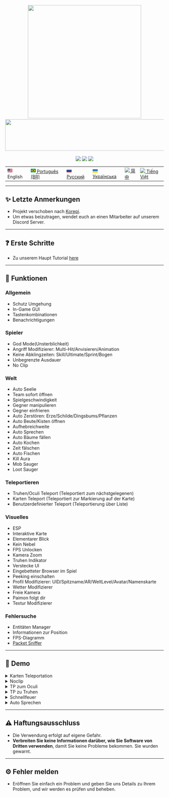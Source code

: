 <p align="center">
  <a href="#"><img width="360" height="360" src="https://media.discordapp.net/attachments/1033549666769449002/1107009612210765955/matches.png"></a>
  <a href="#"><img width="650" height="100" src="https://share.creavite.co/FBkHy3zbN4CgWCr0.gif"></a>
</p>

<p align="center">
	<a href="https://github.com/Korepi/keyauth-cpp-library/releases"><img src="https://img.shields.io/github/downloads/Korepi/keyauth-cpp-library/total.svg?style=for-the-badge&color=darkcyan"></a>
	<a href="https://github.com/Korepi/Korepi/graphs/contributors"><img src="https://img.shields.io/github/contributors/Korepi/Korepi?style=for-the-badge&color=darkcyan"></a>
	<a href="https://discord.gg/cottonbuds"><img src="https://img.shields.io/discord/440536354544156683?label=Discord&logo=discord&style=for-the-badge&color=darkviolet"></a>
</p>

<div align="center">
<table>
  <tr>
    <td valign="center"><img src="https://github.com/twitter/twemoji/blob/master/assets/svg/1f1fa-1f1f8.svg" width="16"/> English</td>
    <td valign="center"><a href="README_pt-br.md"><img src="https://github.com/twitter/twemoji/blob/master/assets/svg/1f1e7-1f1f7.svg" width="16"/> Português (BR)</a></td>
    <td valign="center"><a href="README_ru-ru.md"><img src="https://github.com/twitter/twemoji/blob/master/assets/svg/1f1f7-1f1fa.svg" width="16"/> Русский</a></td>
    <td valign="center"><a href="README_ua-ua.md"><img src="https://github.com/Andrew1397/Ukraine/blob/main/Flag_of_Ukraine.png" width="16"/> Українська</a></td>
    <td valign="center"><a href="README_zh-cn.md"><img src="https://em-content.zobj.net/thumbs/120/twitter/351/flag-china_1f1e8-1f1f3.png" width="16"/> 简中</a></td>
    <td valign="center"><a href="README_vi-vn.md"><img src="https://em-content.zobj.net/thumbs/160/twitter/53/flag-for-vietnam_1f1fb-1f1f3.png" width="16"/> Tiếng Việt</a></td>
  </tr>
</table>
</div>

---

## ✨ Letzte Anmerkungen
- Projekt verschoben nach [Korepi](https://github.com/Korepi/Korepi-Private-Repo).
- Um etwas beizutragen, wendet euch an einen Mitarbeiter auf unserem Discord Server.

---

## ❓ Erste Schritte

- Zu unserem Haupt Tutorial [here](https://github.com/Korepi/Korepi-Tutorial)

---
## 🎨 Funktionen

### Allgemein
- Schutz Umgehung
- In-Game GUI
- Tastenkombinationen
- Benachrichtigungen
### Spieler
- God Mode(Unsterblichkeit)
- Angriff Modifizierer: Multi-Hit/Anvisieren/Animation
- Keine Abklingzeiten: Skill/Ultimate/Sprint/Bogen
- Unbegrenzte Ausdauer
- No Clip

### Welt
- Auto Seelie
- Team sofort öffnen
- Spielgeschwindigkeit
- Gegner manipulieren
- Gegner einfrieren
- Auto Zerstören: Erze/Schilde/Dingsbums/Pflanzen
- Auto Beute/Kisten öffnen
- Aufhebreichweite
- Auto Sprechen
- Auto Bäume fällen
- Auto Kochen
- Zeit fälschen
- Auto Fischen
- Kill Aura
- Mob Sauger
- Loot Sauger

### Teleportieren
- Truhen/Oculi Teleport (Teleportiert zum nächstgelegenen)
- Karten Teleport (Teleportiert zur Markierung auf der Karte)
- Benutzerdefinierter Teleport (Teleportierung über Liste)

### Visuelles
- ESP
- Interaktive Karte
- Elementarer Blick
- Kein Nebel
- FPS Unlocken
- Kamera Zoom
- Truhen Indikator
- Verstecke UI
- Eingebetteter Browser im Spiel
- Peeking einschalten
- Profil Modifizierer: UID/Spitzname/AR/WeltLevel/Avatar/Namenskarte
- Wetter Modifizierer
- Freie Kamera
- Paimon folgt dir
- Textur Modifizierer

### Fehlersuche
- Entitäten Manager
- Informationen zur Position
- FPS-Diagramm
- [Packet Sniffer](https://github.com/Akebi-Group/Akebi-PacketSniffer)

---
## 🎣 Demo

<details>
  <summary>Karten Teleportation</summary>
  <img src="https://github.com/CallowBlack/gif-demos/blob/main/genshin-cheat/map-teleport-demo.gif"/>
</details>
<details>
  <summary>Noclip</summary>
  <img src="https://github.com/CallowBlack/gif-demos/blob/main/genshin-cheat/noclip-demo.gif"/>
</details>
<details>
  <summary>TP zum Oculi</summary>
  <img src="https://github.com/CallowBlack/gif-demos/blob/main/genshin-cheat/oculi-teleport-demo.gif"/>
</details>
<details>
  <summary>TP zu Truhen</summary>
  <img src="https://github.com/CallowBlack/gif-demos/blob/main/genshin-cheat/chest-teleport-demo.gif"/>
</details>
<details>
  <summary>Schnellfeuer</summary>
  <img src="https://github.com/CallowBlack/gif-demos/blob/main/genshin-cheat/rapid-fire-demo.gif"/>
</details>
<details>
  <summary>Auto Sprechen</summary>
  <img src="https://github.com/CallowBlack/gif-demos/blob/main/genshin-cheat/auto-talk-demo.gif"/>
</details>

---
## ⚠ Haftungsausschluss
- Die Verwendung erfolgt auf eigene Gefahr.
- **Verbreiten Sie keine Informationen darüber, wie Sie Software von Dritten verwenden**, damit Sie keine Probleme bekommen. Sie wurden gewarnt.

---
## ⚙ Fehler melden
- Eröffnen Sie einfach ein Problem und geben Sie uns Details zu Ihrem Problem, und wir werden es prüfen und beheben.